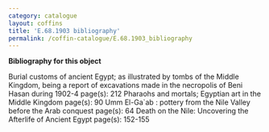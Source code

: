 ```yaml
---
category: catalogue
layout: coffins
title: 'E.68.1903 bibliography'
permalink: /coffin-catalogue/E.68.1903_bibliography
---
```


**Bibliography for this object**




Burial customs of ancient Egypt; as illustrated by tombs of the Middle Kingdom, being a report of excavations made in the necropolis of Beni Hasan during 1902-4 page(s): 212
Pharaohs and mortals; Egyptian art in the Middle Kingdom page(s): 90
Umm El-Ga`ab : pottery from the Nile Valley before the Arab conquest page(s): 64
Death on the Nile: Uncovering the Afterlife of Ancient Egypt page(s): 152-155

